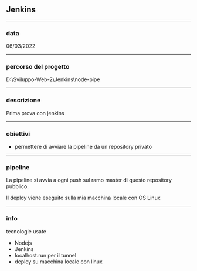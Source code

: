 ## Jenkins

---
### data
06/03/2022

---
### percorso del progetto
D:\Sviluppo-Web-2\Jenkins\node-pipe

---
### descrizione
Prima prova con jenkins

---
### obiettivi
- permettere di avviare la pipeline da un repository privato


---
### pipeline
La pipeline si avvia a ogni push sul ramo master di
questo repository pubblico.

Il deploy viene eseguito sulla mia macchina locale
con OS Linux

---
### info
tecnologie usate
- Nodejs
- Jenkins
- localhost.run per il tunnel
- deploy su macchina locale con linux

